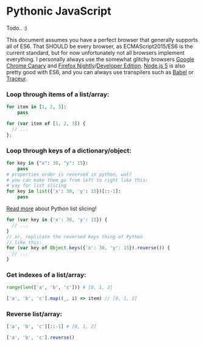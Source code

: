 # Pythonic JavaScript
Todo.. :)

This document assumes you have a perfect browser that generally supports all of ES6. That SHOULD be every browser, as ECMAScript2015/ES6 is the current standard, but for now unfortunately not all browsers implement everything. I personally always use the somewhat glitchy browsers [Google Chrome Canary](https://www.google.com/chrome/browser/canary.html) and [Firefox Nightly](https://nightly.mozilla.org/)/[Developer Edition](https://www.mozilla.org/en-US/firefox/developer/). [Node.js 5](https://nodejs.org/en/blog/release/v5.0.0/) is also pretty good with ES6, and you can always use transpilers such as [Babel](https://babeljs.io/) or [Traceur](https://github.com/google/traceur-compiler).

### Loop through items of a list/array:

```python
for item in [1, 2, 3]:
    pass
```

```javascript
for (var item of [1, 2, 3]) {
  // ...
};
```

### Loop through keys of a dictionary/object:

```python
for key in {"x": 30, "y": 15}:
    pass
# properties order is reversed in python, wat?
# you can make them go from left to right like this:
# yay for list slicing
for key in list({'x': 30, 'y': 15})[::-1]:
    pass
```

[Read more](http://stackoverflow.com/q/509211/4633828) about Python list slicing!

```javascript
for (var key in {'x': 30, 'y': 15}) {
  // ...
}
// or, replicate the reversed keys thing of Python
// like this:
for (var key of Object.keys({'x': 30, 'y': 15}).reverse()) {
  // ...
}
```

### Get indexes of a list/array:

```python
range(len(['a', 'b', 'c'])) # [0, 1, 2]
```

```javascript
['a', 'b', 'c'].map((_, i) => item) // [0, 1, 2]
```

### Reverse list/array:

```python
['a', 'b', 'c'][::-1] # [0, 1, 2]
```

```javascript
['a', 'b', 'c'].reverse()
```

